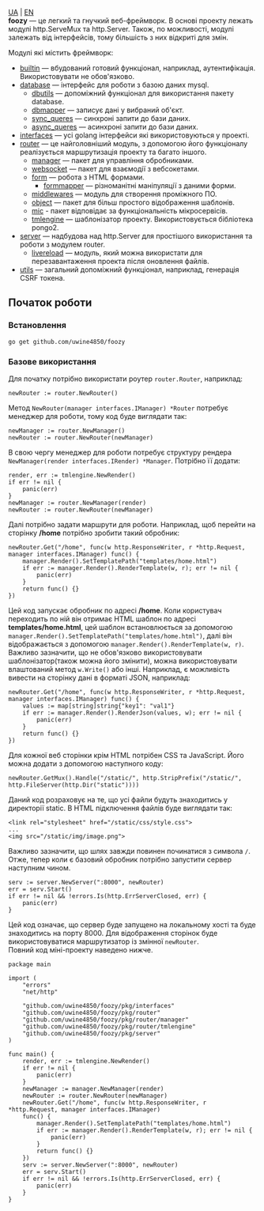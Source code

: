 [UA](https://github.com/uwine4850/foozy/blob/master/docs/ua/ua_readme.md) | [EN](https://github.com/uwine4850/foozy)<br>
__foozy__ — це легкий та гнучкий веб-фреймворк. В основі проекту лежать модулі http.ServeMux та http.Server. Також,
по можливості, модулі залежать від інтерфейсів, тому більшість з них відкриті для змін.

Модулі які містить фреймворк: <br>
* [builtin](https://github.com/uwine4850/foozy/blob/master/docs/ua/builtin/builtin.md) — вбудований готовий функціонал, наприклад, аутентифікація. Використовувати не обов'язково.
* [database](https://github.com/uwine4850/foozy/blob/master/docs/ua/database/database.md) — інтерфейс для роботи з базою даних mysql.
  * [dbutils](https://github.com/uwine4850/foozy/blob/master/docs/ua/database/dbutils/dbutils.md) — допоміжний функціонал для використання пакету database.
  * [dbmapper](https://github.com/uwine4850/foozy/blob/master/docs/ua/database/dbmapper/dbmapper.md) — записує дані у вибраний об'єкт.
  * [sync_queres](https://github.com/uwine4850/foozy/blob/master/docs/ua/database/sync_queries.md) — синхроні запити до бази даних.
  * [async_queres](https://github.com/uwine4850/foozy/blob/master/docs/ua/database/async_queries.md) — асинхроні запити до бази даних.
* [interfaces](https://github.com/uwine4850/foozy/blob/master/docs/ua/interfaces/interfaces.md) — усі golang інтерфейси які використовуються у проекті.
* [router](https://github.com/uwine4850/foozy/blob/master/docs/ua/router/router.md) — це найголовніший модуль, з допомогою його функціоналу реалізується маршрутизація проекту та багато іншого.
  * [manager](https://github.com/uwine4850/foozy/blob/master/docs/ua/router/manager/manager.md) — пакет для управління обробниками.
  * [websocket](https://github.com/uwine4850/foozy/blob/master/docs/ua/router/websocket.md) — пакет для взаємодії з вебсокетами.
  * [form](https://github.com/uwine4850/foozy/blob/master/docs/ua/router/form/form.md) — робота з HTML формами.
	* [formmapper](https://github.com/uwine4850/foozy/blob/master/docs/ua/router/form/formmapper/formmapper.md) — різноманітні маніпуляції з даними форми.
  * [middlewares](https://github.com/uwine4850/foozy/blob/master/docs/ua/router/middlewares/middlewares.md) — модуль для створення проміжного ПО.
  * [object](https://github.com/uwine4850/foozy/blob/master/docs/ua/router/object/object.md) — пакет для більш простого відображення шаблонів.
  * [mic](https://github.com/uwine4850/foozy/blob/master/docs/ua/router/mic/mic.md) - пакет відповідає за функціональність мікросервісів.
  * [tmlengine](https://github.com/uwine4850/foozy/blob/master/docs/ua/router/tmlengine/tmlengine.md) — шаблонізатор проекту. Використовується бібліотека pongo2.
* [server](https://github.com/uwine4850/foozy/blob/master/docs/ua/server/server.md) — надбудова над http.Server для простішого використання та роботи з модулем router.
  * [livereload](https://github.com/uwine4850/foozy/blob/master/docs/ua/server/livereload/livereload.md) — модуль, який можна використати для перезавантаження проекта після оновлення файлів.
* [utils](https://github.com/uwine4850/foozy/blob/master/docs/ua/utils/utils.md) — загальний допоміжний функціонал, наприклад, генерація CSRF токена.

## Початок роботи

### Встановлення
```
go get github.com/uwine4850/foozy
```

### Базове використання
Для початку потрібно використати роутер ``router.Router``, наприклад:
```
newRouter := router.NewRouter()
```
Метод ``NewRouter(manager interfaces.IManager) *Router`` потребує менеджер для роботи, тому код буде виглядати так:
```
newManager := router.NewManager()
newRouter := router.NewRouter(newManager)
```
В свою чергу менеджер для роботи потребує структуру рендера ``NewManager(render interfaces.IRender) *Manager``.
Потрібно її додати:
```
render, err := tmlengine.NewRender()
if err != nil {
    panic(err)
}
newManager := router.NewManager(render)
newRouter := router.NewRouter(newManager)
```
Далі потрібно задати маршрути для роботи. Наприклад, щоб перейти на сторінку __/home__ потрібно зробити такий обробник:
```
newRouter.Get("/home", func(w http.ResponseWriter, r *http.Request, manager interfaces.IManager) func() {
    manager.Render().SetTemplatePath("templates/home.html")
	if err := manager.Render().RenderTemplate(w, r); err != nil {
	    panic(err)
    }
    return func() {}
})
```
Цей код запускає обробник по адресі __/home__. Коли користувач переходить по ній він отримає HTML шаблон по адресі
__templates/home.html__, цей шаблон встановлюється за допомогою ``manager.Render().SetTemplatePath("templates/home.html")``, далі
він відображається з допомогою ``manager.Render().RenderTemplate(w, r)``.<br>
Важливо зазначити, що не обов'язково використовувати шаблонізатор(також можна його змінити), можна використовувати
влаштований метод ``w.Write()`` або інші. Наприклад, є можливість вивести на сторінку дані в форматі JSON, наприклад:
```
newRouter.Get("/home", func(w http.ResponseWriter, r *http.Request, manager interfaces.IManager) func() {
    values := map[string]string{"key1": "val1"}
	if err := manager.Render().RenderJson(values, w); err != nil {
		panic(err)
	}
	return func() {}
})
```
Для кожної веб сторінки крім HTML потрібен CSS та JavaScript. Його можна додати з допомогою наступного коду:
```
newRouter.GetMux().Handle("/static/", http.StripPrefix("/static/", http.FileServer(http.Dir("static"))))
```
Даний код розраховує на те, що усі файли будуть знаходитись у директорії static. В HTML підключення файлів буде виглядати так:
```
<link rel="stylesheet" href="/static/css/style.css">
...
<img src="/static/img/image.png">
```
Важливо зазначити, що шлях завжди повинен починатися з символа ``/``.<br>
Отже, тепер коли є базовий обробник потрібно запустити сервер наступним чином.
```
serv := server.NewServer(":8000", newRouter)
err = serv.Start()
if err != nil && !errors.Is(http.ErrServerClosed, err) {
	panic(err)
}
```
Цей код означає, що сервер буде запущено на локальному хості та буде знаходитись на порту 8000. Для відображення сторінок
буде використовуватися маршрутизатор із змінної ``newRouter``.<br>
Повний код міні-проекту наведено нижче.
```
package main

import (
	"errors"
	"net/http"

	"github.com/uwine4850/foozy/pkg/interfaces"
	"github.com/uwine4850/foozy/pkg/router"
	"github.com/uwine4850/foozy/pkg/router/manager"
	"github.com/uwine4850/foozy/pkg/router/tmlengine"
	"github.com/uwine4850/foozy/pkg/server"
)

func main() {
	render, err := tmlengine.NewRender()
	if err != nil {
		panic(err)
	}
	newManager := manager.NewManager(render)
	newRouter := router.NewRouter(newManager)
    newRouter.Get("/home", func(w http.ResponseWriter, r *http.Request, manager interfaces.IManager) 
    func() {
        manager.Render().SetTemplatePath("templates/home.html")
        if err := manager.Render().RenderTemplate(w, r); err != nil {
            panic(err)
        }
        return func() {}
    })
	serv := server.NewServer(":8000", newRouter)
	err = serv.Start()
	if err != nil && !errors.Is(http.ErrServerClosed, err) {
		panic(err)
	}
}
```
